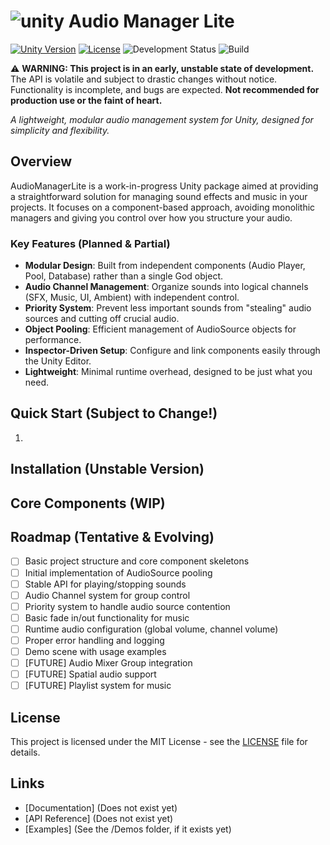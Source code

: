 # ![unity](https://img.shields.io/badge/Unity-100000?style=for-the-badge&logo=unity&logoColor=white) Audio Manager Lite

[![Unity Version](https://img.shields.io/badge/Unity-2020.3+-blue.svg)](https://unity3d.com/get-unity/download)
[![License](https://img.shields.io/badge/License-MIT-green.svg)](LICENSE.md)
![Development Status](https://img.shields.io/badge/Status-In%20Active%20Development-orange)
![Build](https://img.shields.io/badge/Build-Unstable-red)

⚠️ **WARNING: This project is in an early, unstable state of development.** The API is volatile and subject to drastic changes without notice. Functionality is incomplete, and bugs are expected. **Not recommended for production use or the faint of heart.**

*A lightweight, modular audio management system for Unity, designed for simplicity and flexibility.*

## Overview

AudioManagerLite is a work-in-progress Unity package aimed at providing a straightforward solution for managing sound effects and music in your projects. It focuses on a component-based approach, avoiding monolithic managers and giving you control over how you structure your audio.

### Key Features (Planned & Partial)

- **Modular Design**: Built from independent components (Audio Player, Pool, Database) rather than a single God object.
- **Audio Channel Management**: Organize sounds into logical channels (SFX, Music, UI, Ambient) with independent control.
- **Priority System**: Prevent less important sounds from "stealing" audio sources and cutting off crucial audio.
- **Object Pooling**: Efficient management of AudioSource objects for performance.
- **Inspector-Driven Setup**: Configure and link components easily through the Unity Editor.
- **Lightweight**: Minimal runtime overhead, designed to be just what you need.

## Quick Start (Subject to Change!)

1.  

## Installation (Unstable Version)

## Core Components (WIP)

## Roadmap (Tentative & Evolving)
- [ ] Basic project structure and core component skeletons
- [ ] Initial implementation of AudioSource pooling
- [ ] Stable API for playing/stopping sounds
- [ ] Audio Channel system for group control
- [ ] Priority system to handle audio source contention
- [ ] Basic fade in/out functionality for music
- [ ] Runtime audio configuration (global volume, channel volume)
- [ ] Proper error handling and logging
- [ ] Demo scene with usage examples
- [ ] [FUTURE] Audio Mixer Group integration
- [ ] [FUTURE] Spatial audio support
- [ ] [FUTURE] Playlist system for music

## License

This project is licensed under the MIT License - see the [LICENSE](https://github.com/LLarean/audiomanager-lite?tab=MIT-1-ov-file) file for details.

## Links
- [Documentation] (Does not exist yet)
- [API Reference] (Does not exist yet)
- [Examples] (See the /Demos folder, if it exists yet)
